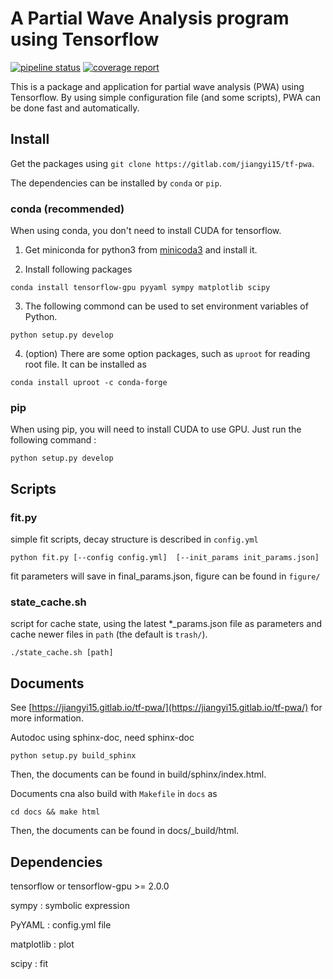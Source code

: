 
# A Partial Wave Analysis program using Tensorflow



[![pipeline status](https://gitlab.com/jiangyi15/tf-pwa/badges/v0.0.3/pipeline.svg)](https://gitlab.com/jiangyi15/tf-pwa/-/commits/v0.0.3)
[![coverage report](https://gitlab.com/jiangyi15/tf-pwa/badges/v0.0.3/coverage.svg)](https://gitlab.com/jiangyi15/tf-pwa/-/commits/v0.0.3)


This is a package and application for partial wave analysis (PWA) using Tensorflow.
By using simple configuration file (and some scripts), PWA can be done fast and automatically.


## Install

Get the packages using ```git clone https://gitlab.com/jiangyi15/tf-pwa```.

The dependencies can be installed by `conda` or `pip`.

### conda (recommended)

When using conda, you don't need to install CUDA for tensorflow.

  1. Get miniconda for python3 from [minicoda3](https://docs.conda.io/en/latest/miniconda.html) and install it.

  2. Install following packages

```
conda install tensorflow-gpu pyyaml sympy matplotlib scipy
```

  3. The following commond can be used to set environment variables of Python.

```
python setup.py develop
```

  4. (option) There are some option packages, such as `uproot` for reading root file. It can be installed as

```
conda install uproot -c conda-forge
```

### pip

When using pip, you will need to install CUDA to use GPU. Just run the following command :


```
python setup.py develop
```


## Scripts

### fit.py

simple fit scripts, 
decay structure is described in ```config.yml```

```
python fit.py [--config config.yml]  [--init_params init_params.json]
```

fit parameters will save in final_params.json,
figure can be found in ```figure/```


### state_cache.sh

script for cache state, using the latest *_params.json file as parameters and cache newer files in ```path``` (the default is ```trash/```).

```
./state_cache.sh [path]
```

## Documents

See [https://jiangyi15.gitlab.io/tf-pwa/](https://jiangyi15.gitlab.io/tf-pwa/) for more information.

Autodoc using sphinx-doc, need sphinx-doc 

```
python setup.py build_sphinx
```

Then, the documents can be found in build/sphinx/index.html.

Documents cna also build with `Makefile` in `docs` as

```
cd docs && make html
```
Then, the documents can be found in docs/_build/html.

## Dependencies

tensorflow or tensorflow-gpu >= 2.0.0 

sympy : symbolic expression

PyYAML : config.yml file

matplotlib : plot

scipy : fit

